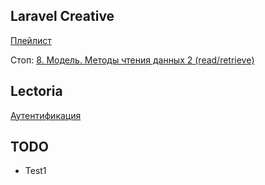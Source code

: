 ## Laravel Creative

[Плейлист](https://www.youtube.com/watch?v=BUiZDl3cokQ&list=PLd2_Os8Cj3t8pnG4ubQemoqnTwf0VFEtU)

Стоп: [8. Модель. Методы чтения данных 2 (read/retrieve)](https://www.youtube.com/watch?v=kQsGK5TNTuw&list=PLd2_Os8Cj3t8pnG4ubQemoqnTwf0VFEtU&index=9)

## Lectoria

[Аутентификация](https://www.youtube.com/watch?v=prl9r8nBJ5w&list=PLbdTa1GXiMEcIrVQPsGtm0wruT7WeufHp&index=9)

## TODO

- Test1
